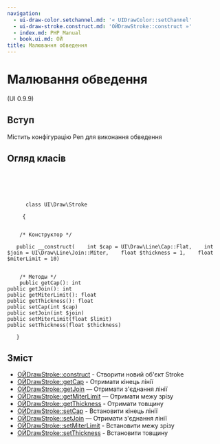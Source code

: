 ```yaml
---
navigation:
  - ui-draw-color.setchannel.md: '« UIDrawColor::setChannel'
  - ui-draw-stroke.construct.md: 'ОЙDrawStroke::construct »'
  - index.md: PHP Manual
  - book.ui.md: ОЙ
title: Малювання обведення
---
```

# Малювання обведення

(UI 0.9.9)

## Вступ

Містить конфігурацію Pen для виконання обведення

## Огляд класів

```classsynopsis



    
     
      class UI\Draw\Stroke
     
     {


    /* Конструктор */
    
   public __construct(    int $cap = UI\Draw\Line\Cap::Flat,    int $join = UI\Draw\Line\Join::Miter,    float $thickness = 1,    float $miterLimit = 10)


    /* Методы */
    public getCap(): int
public getJoin(): int
public getMiterLimit(): float
public getThickness(): float
public setCap(int $cap)
public setJoin(int $join)
public setMiterLimit(float $limit)
public setThickness(float $thickness)

   }
```

## Зміст

-   [ОЙDrawStroke::construct](ui-draw-stroke.construct.md) - Створити новий об'єкт Stroke
-   [ОЙDrawStroke::getCap](ui-draw-stroke.getcap.md) - Отримати кінець лінії
-   [ОЙDrawStroke::getJoin](ui-draw-stroke.getjoin.md) — Отримати з'єднання лінії
-   [ОЙDrawStroke::getMiterLimit](ui-draw-stroke.getmiterlimit.md) — Отримати межу зрізу
-   [ОЙDrawStroke::getThickness](ui-draw-stroke.getthickness.md) - Отримати товщину
-   [ОЙDrawStroke::setCap](ui-draw-stroke.setcap.md) - Встановити кінець лінії
-   [ОЙDrawStroke::setJoin](ui-draw-stroke.setjoin.md) — Отримати з'єднання лінії
-   [ОЙDrawStroke::setMiterLimit](ui-draw-stroke.setmiterlimit.md) - Встановити межу зрізу
-   [ОЙDrawStroke::setThickness](ui-draw-stroke.setthickness.md) - Встановити товщину

